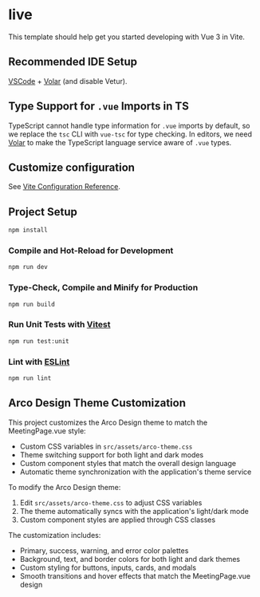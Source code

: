 # live

This template should help get you started developing with Vue 3 in Vite.

## Recommended IDE Setup

[VSCode](https://code.visualstudio.com/) + [Volar](https://marketplace.visualstudio.com/items?itemName=Vue.volar) (and disable Vetur).

## Type Support for `.vue` Imports in TS

TypeScript cannot handle type information for `.vue` imports by default, so we replace the `tsc` CLI with `vue-tsc` for type checking. In editors, we need [Volar](https://marketplace.visualstudio.com/items?itemName=Vue.volar) to make the TypeScript language service aware of `.vue` types.

## Customize configuration

See [Vite Configuration Reference](https://vitejs.dev/config/).

## Project Setup

```sh
npm install
```

### Compile and Hot-Reload for Development

```sh
npm run dev
```

### Type-Check, Compile and Minify for Production

```sh
npm run build
```

### Run Unit Tests with [Vitest](https://vitest.dev/)

```sh
npm run test:unit
```

### Lint with [ESLint](https://eslint.org/)

```sh
npm run lint
```

## Arco Design Theme Customization

This project customizes the Arco Design theme to match the MeetingPage.vue style:

- Custom CSS variables in `src/assets/arco-theme.css`
- Theme switching support for both light and dark modes
- Custom component styles that match the overall design language
- Automatic theme synchronization with the application's theme service

To modify the Arco Design theme:

1. Edit `src/assets/arco-theme.css` to adjust CSS variables
2. The theme automatically syncs with the application's light/dark mode
3. Custom component styles are applied through CSS classes

The customization includes:
- Primary, success, warning, and error color palettes
- Background, text, and border colors for both light and dark themes
- Custom styling for buttons, inputs, cards, and modals
- Smooth transitions and hover effects that match the MeetingPage.vue design
